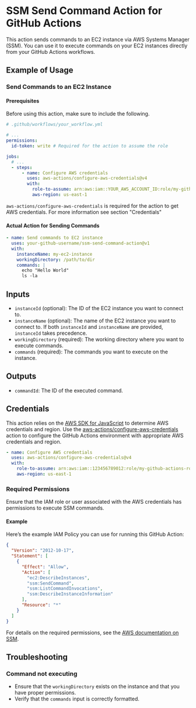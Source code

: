 # SSM Send Command Action for GitHub Actions

This action sends commands to an EC2 instance via AWS Systems Manager (SSM). You
can use it to execute commands on your EC2 instances directly from your GitHub
Actions workflows.

## Example of Usage

### Send Commands to an EC2 Instance

#### Prerequisites

Before using this action, make sure to include the following.

```yaml
# .github/workflows/your_workflow.yml

# ...
permissions:
  id-token: write # Required for the action to assume the role

jobs:
  # ...
  - steps:
      - name: Configure AWS credentials
        uses: aws-actions/configure-aws-credentials@v4
        with:
          role-to-assume: arn:aws:iam::YOUR_AWS_ACCOUNT_ID:role/my-github-actions-role
          aws-region: us-east-1
```

`aws-actions/configure-aws-credentials` is required for the action to get AWS
credentials. For more information see section "Credentials"

#### Actual Action for Sending Commands

```yaml
- name: Send commands to EC2 instance
  uses: your-github-username/ssm-send-command-action@v1
  with:
    instanceName: my-ec2-instance
    workingDirectory: /path/to/dir
    commands: |
      echo "Hello World"
      ls -la
```

## Inputs

- `instanceId` (optional): The ID of the EC2 instance you want to connect to.
- `instanceName` (optional): The name of the EC2 instance you want to connect
  to. If both `instanceId` and `instanceName` are provided, `instanceId` takes
  precedence.
- `workingDirectory` (required): The working directory where you want to execute
  commands.
- `commands` (required): The commands you want to execute on the instance.

## Outputs

- `commandId`: The ID of the executed command.

## Credentials

This action relies on the
[AWS SDK for JavaScript](https://docs.aws.amazon.com/sdk-for-javascript/v3/developer-guide/setting-credentials.html)
to determine AWS credentials and region. Use the
[aws-actions/configure-aws-credentials](https://github.com/aws-actions/configure-aws-credentials)
action to configure the GitHub Actions environment with appropriate AWS
credentials and region.

```yaml
- name: Configure AWS credentials
  uses: aws-actions/configure-aws-credentials@v4
  with:
    role-to-assume: arn:aws:iam::123456789012:role/my-github-actions-role
    aws-region: us-east-1
```

### Required Permissions

Ensure that the IAM role or user associated with the AWS credentials has
permissions to execute SSM commands.

#### Example

Here’s the example IAM Policy you can use for running this GitHub Action:

```json
{
  "Version": "2012-10-17",
  "Statement": [
    {
      "Effect": "Allow",
      "Action": [
        "ec2:DescribeInstances",
        "ssm:SendCommand",
        "ssm:ListCommandInvocations",
        "ssm:DescribeInstanceInformation"
      ],
      "Resource": "*"
    }
  ]
}
```

For details on the required permissions, see the
[AWS documentation on SSM](https://docs.aws.amazon.com/systems-manager/latest/userguide/systems-manager-ssm-agent.html).

## Troubleshooting

### Command not executing

- Ensure that the `workingDirectory` exists on the instance and that you have
  proper permissions.
- Verify that the `commands` input is correctly formatted.
